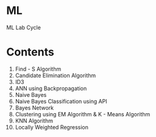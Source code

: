 # ML
ML Lab Cycle

# Contents

1. Find - S Algorithm
2. Candidate Elimination Algorithm
3. ID3
4. ANN using Backpropagation
5. Naive Bayes
6. Naive Bayes Classification using API
7. Bayes Network
8. Clustering using EM Algorithm & K - Means Algorithm
9. KNN Algorithm
10. Locally Weighted Regression
